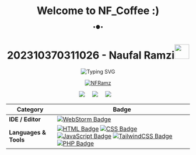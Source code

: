 ### <h1 align="center"> Welcome to NF_Coffee :) </h1>
<p align="center">
•●•
<h1 align="center">202310370311026 - Naufal Ramzi<img src="https://media.giphy.com/media/hvRJCLFzcasrR4ia7z/giphy.gif" width="40"></h1>
<p align="center"
<a href="https://git.io/typing-svg"><img src="https://readme-typing-svg.herokuapp.com?font=Fira+Code&size=25&duration=1500&pause=500&color=00D9F7&background=FF00BE00&center=true&vCenter=true&width=435&lines=Semester+5;Task+5;Pemograman+Web" alt="Typing SVG" /></a>
</p>

  <p align="center">
  <a href="https://github.com/NFRamz">
    <a href="#"><img title="NFRamz" src="https://img.shields.io/badge/NF_ramz -green?colorA=%23ff0000&colorB=%23017e40&style=for-the-badge"></a>
  </a>
</p>

<p align='center'>
  <a href="https://github.com/NFRamz"><img src="https://img.shields.io/badge/github-20232A?style=for-the-badge&logo=github&logoColor=61DAFB" /></a>&nbsp;&nbsp;&nbsp;&nbsp;
  <a href="https://wa.me/62895631580403?text=Asalamualaikum+bang"><img src="https://img.shields.io/badge/whatsApp%20-%23339933.svg?&style=for-the-badge&logo=whatsapp&logoColor=white" /></a>&nbsp;&nbsp;&nbsp;&nbsp;
  <a href="https://www.instagram.com/nf_ramz/"><img src="https://img.shields.io/badge/Instagram%20-%23cc6699.svg?&style=for-the-badge&logo=Instagram&logoColor=white" /></a>&nbsp;&nbsp;&nbsp;&nbsp;
</p>

<p align="center">


| Category | Badge |
|-----------|--------|
| **IDE / Editor** | [![WebStorm Badge](https://img.shields.io/badge/-WebStorm-007ACC?style=flat&logo=WebStorm&logoColor=white)](https://www.jetbrains.com/webstorm/) |
| **Languages & Tools** | [![HTML Badge](https://img.shields.io/badge/-HTML5-E34F26?style=flat&logo=HTML5&logoColor=white)](https://github.com/search?q=user%3AUSERNAME&type=Repositories)  [![CSS Badge](https://img.shields.io/badge/-CSS3-1572B6?style=flat&logo=CSS3&logoColor=white)](https://github.com/search?q=user%3AUSERNAME&type=Repositories)  [![JavaScript Badge](https://img.shields.io/badge/-JavaScript-F7DF1E?style=flat&logo=JavaScript&logoColor=black)](https://github.com/search?q=user%3AUSERNAME&type=Repositories)  [![TailwindCSS Badge](https://img.shields.io/badge/-TailwindCSS-38B2AC?style=flat&logo=tailwindcss&logoColor=white)](https://tailwindcss.com/)  [![PHP Badge](https://img.shields.io/badge/-PHP-777BB4?style=flat&logo=PHP&logoColor=white)](https://github.com/search?q=user%3AUSERNAME&type=Repositories) |


